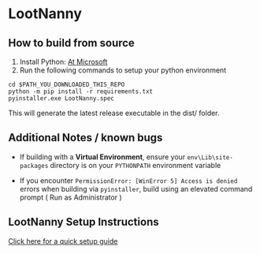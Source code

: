 # LootNanny
 

## How to build from source

1. Install Python: [At Microsoft](https://docs.microsoft.com/en-us/windows/python/beginners#install-python)
2. Run the following commands to setup your python environment

```
cd $PATH_YOU_DOWNLOADED_THIS_REPO
python -m pip install -r requirements.txt
pyinstaller.exe LootNanny.spec
```

This will generate the latest release executable in the dist/ folder.

## Additional Notes / known bugs

* If building with a **Virtual Environment**, ensure your `env\Lib\site-packages` directory is on your `PYTHONPATH` environment variable

* If you encounter `PermissionError: [WinError 5] Access is denied` errors when building via `pyinstaller`, build using an elevated command prompt ( Run as Administrator )

## LootNanny Setup Instructions
[Click here for a quick setup guide](docs/SETUP.md)
